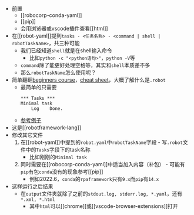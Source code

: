 - 前置
  - [[robocorp-conda-yaml]]
  - [[pip]]
  - 会用浏览器或vscode插件查看[[html]]
- 在[[robot-yaml]]提到`tasks - <任务名称> - <command | shell | robotTaskName>`，共三种可能
  - 我们已经知道`shell`就是在shell输入命令
    - 比如`python -c "<python语句>"`，`python -V`等
  - `command`除了能更好处理空格等，其实和`shell`本质差不多
  - 那么`robotTaskName`怎么使用呢？
- 简单翻翻[beginners course](https://robocorp.com/docs/courses/beginners-course)，[cheat sheet](https://robocorp.com/docs/languages-and-frameworks/robot-framework/cheat-sheet)，大概了解什么是`.robot`
  - 最简单的只需要
    ```robotframework
    *** Tasks ***
    Minimal task
        Log    Done.
    ```
  - [参考例子](../example/dot-robot/tasks.robot)
- 这是[[robotframework-lang]]
- 修改其它文件
    1. 在[[robot-yaml]]中提到的`robot.yaml`中`robotTaskName`字段
      - 写`.robot`文件中的`Tasks`字段下的task名称
        - 比如刚刚的`Minimal task`
    2. 同时需要在[[robocorp-conda-yaml]]中适当加入内容（补包）
      - 可能有`pip`有包`conda`没有的现象参考[[pip]]
        - 例如2022.6，`conda`的`rpaframework`只有`9.x`而`pip`有`14.x`
- 这样运行之后结果
  - 在`output`文件夹就除了之前的`stdout.log, stderr.log, *.yaml`，还有`*.xml, *.html`
    - 其中`html`可以[[chrome]]或[[vscode-browser-extensions]]打开